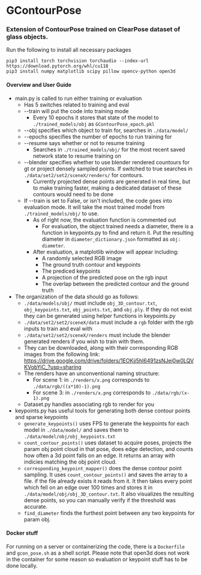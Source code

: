 # GContourPose
### Extension of ContourPose trained on ClearPose dataset of glass objects.

Run the following to install all necessary packages
```
pip3 install torch torchvision torchaudio --index-url https://download.pytorch.org/whl/cu118
pip3 install numpy matplotlib scipy pillow opencv-python open3d
```
#### Overview and User Guide
- main.py is called to run either training or evaluation
    - Has 5 switches related to training and eval
    - --train will put the code into training mode
        - Every 10 epochs it stores that state of the model to `./trained_models/obj` as `GContourPose_epoch.pkl`
    - --obj specifies which object to train for, searches in `./data/model/`
    - --epochs specifies the number of epochs to run training for
    - --resume says whether or not to resume training
        - Searches in `./trained_models/obj/` for the most recent saved network state to resume training on
    - --blender specifies whether to use blender rendered countours for gt or project densely sampled points. If switched to true searches in `./data/set2/set2/sceneX/renders/` for contours.
        - Currently projected dense points are generated in real time, but to make training faster, making a dedicated dataset of these contours would need to be done
    - If --train is set to False, or isn't included, the code goes into evaluation mode. It will take the most trained model from `./trained_models/obj/` to use.
        - As of right now, the evaluation function is commented out
            - For evaluation, the object trained needs a diameter, there is a function in keypoints.py to find and return it. Put the resulting diameter in `diameter_dictionary.json` formatted as `obj: diameter`.
        - After evaluation, a matplotlib window will appear including:
            - A randomly selected RGB image
            - The ground truth contour and keypoints
            - The prediced keypoints
            - A projection of the predicted pose on the rgb input
            - The overlap between the predicted contour and the ground truth
- The organization of the data should go as follows:
    - `./data/models/obj/` must include `obj_3D_contour.txt`, `obj_keypoints.txt`, `obj_points.txt`, and `obj.ply`. If they do not exist they can be generated using helper functions in keypoints.py
    - `./data/set2/set2/sceneX/data` must include a `rgb` folder with the rgb inputs to train and eval with
    - `./data/set2/set2/sceneX/renders` must include the blender generated renders if you wish to train with them.
    - They can be downloaded, along with their corresponding RGB images from the following link: https://drive.google.com/drive/folders/1EOKjj5hI6491zsNJej0w0LQVKVobYiC_?usp=sharing
    - The renders have an unconventional naming structure:
        - For scene 1: in `./renders/x.png` corresponds to `./data/rgb/((x*10)-1).png`
        - For scene 3: in `./renders/x.png` corresponds to `./data/rgb/(x-1).png`
    - Dataset.py handles associating rgb to render for you
- keypoints.py has useful tools for generating both dense contour points and sparse keypoints
    - `generate_keypoints()` uses FPS to generate the keypoints for each model in `./data/model/` and saves them to `./data/model/obj/obj_keypoints.txt`
    - `count_contour_points()` uses dataset to acquire poses, projects the param obj point cloud in that pose, does edge detection, and counts how often a 3d point falls on an edge. It returns an array with indicies matching the obj point cloud.
    - `corresponding_keypoint_mapper()` does the dense contour point sampling. It uses `count_contour_points()` and saves the array to a file. if the file already exists it reads from it. It then takes every point which fell on an edge over 100 times and stores it in `./data/model/obj/obj_3D_contour.txt`. It also visualizes the resulting dense points, so you can manually verify if the threshold was accurate.
    - `find_diameter` finds the furthest point between any two keypoints for param obj. 

#### Docker stuff
For running on a server or containerizing the code, there is a `Dockerfile` and `gcon_pose.sh` as a shell script. Please note that open3d does not work in the container for some reason so evaluation or keypoint stuff has to be done locally.

